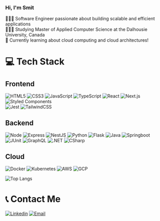 ### Hi, I'm Smit

👩🏻‍💻 Software Engineer passionate about building scalable and efficient applications<br/>
👩🏻‍🎓 Studying Master of Applied Computer Science at the Dalhousie University, Canada<br/>
💭 Currently learning about cloud computing and cloud architectures!<br/>


# 💻 Tech Stack
<!-- Badges from https://github.com/Ileriayo/markdown-badges -->
## Frontend
![HTML5](https://img.shields.io/badge/html5-%23E34F26.svg?style=for-the-badge&logo=html5&logoColor=white)
![CSS3](https://img.shields.io/badge/css3-%231572B6.svg?style=for-the-badge&logo=css3&logoColor=white)
![JavaScript](https://img.shields.io/badge/javascript-%23323330.svg?style=for-the-badge&logo=javascript&logoColor=%23F7DF1E)
![TypeScript](https://img.shields.io/badge/typescript-%23007ACC.svg?style=for-the-badge&logo=typescript&logoColor=white)
![React](https://img.shields.io/badge/react-%2320232a.svg?style=for-the-badge&logo=react&logoColor=%2361DAFB)
![Next.js](https://img.shields.io/badge/next.js-%2320232a.svg?style=for-the-badge&logo=next.js&logoColor=white)
![Styled Components](https://img.shields.io/badge/styled--components-DB7093?style=for-the-badge&logo=styled-components&logoColor=white)<br/>
![Jest](https://img.shields.io/badge/-jest-%23C21325?style=for-the-badge&logo=jest&logoColor=white)
![TailwindCSS](https://img.shields.io/badge/tailwindcss-%2338B2AC.svg?style=for-the-badge&logo=tailwind-css&logoColor=white)

## Backend
![Node](https://img.shields.io/badge/node-417E38?style=for-the-badge&logo=node.js&logoColor=white)
![Express](https://img.shields.io/badge/express-%2320232a.svg?style=for-the-badge&logo=express&logoColor=white)
![NestJS](https://img.shields.io/badge/nestjs-E0234E?style=for-the-badge&logo=nestjs&logoColor=white)
![Python](https://img.shields.io/badge/python-3670A0?style=for-the-badge&logo=python&logoColor=ffdd54)
![Flask](https://img.shields.io/badge/flask-FFD84D?style=for-the-badge&logo=flask&logoColor=3774A6)
![Java](https://img.shields.io/badge/java-%23ED8B00.svg?style=for-the-badge&logo=openjdk&logoColor=white)
![Springboot](https://img.shields.io/badge/springboot-6DB33F?style=for-the-badge&logo=springboot&logoColor=white)
![JUnit](https://img.shields.io/badge/JUnit-25A162?style=for-the-badge&logo=junit5&logoColor=white)
![GraphQL](https://img.shields.io/badge/-GraphQL-E10098?style=for-the-badge&logo=graphql&logoColor=white)
![.NET](https://img.shields.io/badge/-.NET-512BD4?style=for-the-badge&logo=dotnet&logoColor=white)
![CSharp](https://img.shields.io/badge/-csharp-512BD4?style=for-the-badge&logo=csharp&logoColor=white)

## Cloud
![Docker](https://img.shields.io/badge/docker-1C67ED?style=for-the-badge&logo=docker&logoColor=white)
![Kubernetes](https://img.shields.io/badge/kubernetes-white?style=for-the-badge&logo=kubernetes&logoColor=1C67ED)
![AWS](https://img.shields.io/badge/aws-232F3E?style=for-the-badge&logo=amazonaws&logoColor=white)
![GCP](https://img.shields.io/badge/gcp-EA4235?style=for-the-badge&logo=googlecloud&logoColor=white)

![Top Langs](https://github-readme-stats.vercel.app/api/top-langs/?username=smit0086&layout=compact&theme=radical&hide=css,dockerfile,html&langs_count=8)

# 📞 Contact Me
[![Linkedin](https://img.shields.io/badge/linkedin-0A66C2?style=for-the-badge&logo=linkedin&logoColor=white)](https://www.linkedin.com/in/smit0086/)
[![Email](https://img.shields.io/badge/smit.patel@dal.ca-white?style=for-the-badge&logo=gmail&logoColor=EA4335)](mailto:smit.patel@dal.ca)
